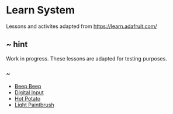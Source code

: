 # Learn System

Lessons and activites adapted from https://learn.adafruit.com/ 

## ~ hint

Work in progress. These lessons are adapted for testing purposes.

### ~

* [Beep Beep](/learnsystem/beep-beep)
* [Digital Input](/learnsystem/digital-input)
* [Hot Potato](/learnsystem/hot-potato)
* [Light Paintbrush](/learnsystem/light-paintbrush)